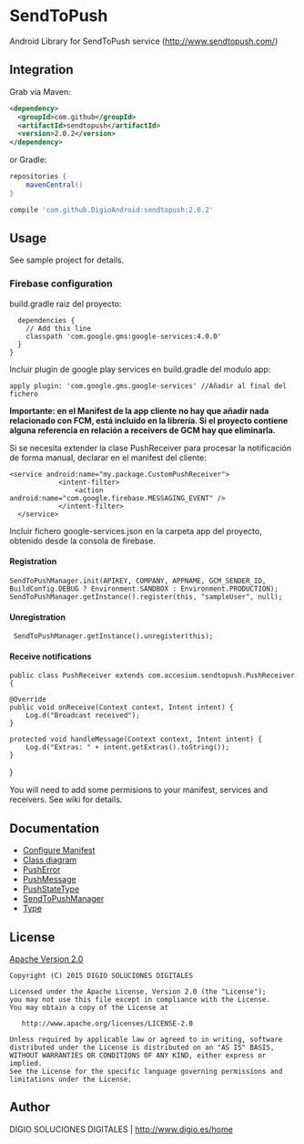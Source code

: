 # SendToPush

Android Library for SendToPush service (http://www.sendtopush.com/)

## Integration

Grab via Maven:
```xml
<dependency>
  <groupId>com.github</groupId>
  <artifactId>sendtopush</artifactId>
  <version>2.0.2</version>
</dependency>
```
or Gradle:
```groovy
repositories {
    mavenCentral()
}

compile 'com.github.DigioAndroid:sendtopush:2.0.2'
```

## Usage

See sample project for details.

### Firebase configuration

build.gradle raiz del proyecto:

```` buildscript {
  dependencies {
    // Add this line
    classpath 'com.google.gms:google-services:4.0.0'
  }
}
````

Incluir plugin de google play services en build.gradle del modulo app:

````
apply plugin: 'com.google.gms.google-services' //Añadir al final del fichero
````

**Importante: en el Manifest de la app cliente no hay que añadir nada relacionado con FCM, está incluido en la librería. Si el proyecto contiene alguna referencia en relación a receivers de GCM hay que eliminarla.**


Si se necesita extender la clase PushReceiver para procesar la notificación de forma manual, declarar en el manifest del cliente:

```
<service android:name="my.package.CustomPushReceiver">
            <intent-filter>
                <action android:name="com.google.firebase.MESSAGING_EVENT" />
            </intent-filter>
  </service>  
````


Incluir fichero google-services.json en la carpeta app del proyecto, obtenido desde la consola de firebase.

#### Registration

    SendToPushManager.init(APIKEY, COMPANY, APPNAME, GCM_SENDER_ID, BuildConfig.DEBUG ? Environment.SANDBOX : Environment.PRODUCTION);
    SendToPushManager.getInstance().register(this, "sampleUser", null);
    
#### Unregistration

     SendToPushManager.getInstance().unregister(this);
     
#### Receive notifications

    public class PushReceiver extends com.accesium.sendtopush.PushReceiver {
   
    @Override
    public void onReceive(Context context, Intent intent) {
        Log.d("Broadcast received");
    }

    protected void handleMessage(Context context, Intent intent) {
        Log.d("Extras: " + intent.getExtras().toString());
    }
}


You will need to add some permisions to your manifest, services and receivers. See wiki for details.


## Documentation

* [Configure Manifest](https://github.com/DigioAndroid/SendToPush/wiki/Configure-Manifest)
* [Class diagram](https://github.com/DigioAndroid/SendToPush/wiki/Class-diagram)
* [PushError](https://github.com/DigioAndroid/SendToPush/wiki/PushError)
* [PushMessage](https://github.com/DigioAndroid/SendToPush/wiki/PushMessage)
* [PushStateType](https://github.com/DigioAndroid/SendToPush/wiki/PushStateType)
* [SendToPushManager](https://github.com/DigioAndroid/SendToPush/wiki/SendToPushManager)
* [Type](https://github.com/DigioAndroid/SendToPush/wiki/Type)

## License

[Apache Version 2.0](http://www.apache.org/licenses/LICENSE-2.0.html)

    Copyright (C) 2015 DIGIO SOLUCIONES DIGITALES

    Licensed under the Apache License, Version 2.0 (the "License");
    you may not use this file except in compliance with the License.
    You may obtain a copy of the License at

       http://www.apache.org/licenses/LICENSE-2.0

    Unless required by applicable law or agreed to in writing, software
    distributed under the License is distributed on an "AS IS" BASIS,
    WITHOUT WARRANTIES OR CONDITIONS OF ANY KIND, either express or implied.
    See the License for the specific language governing permissions and
    limitations under the License.


## Author

DIGIO SOLUCIONES DIGITALES  | http://www.digio.es/home
